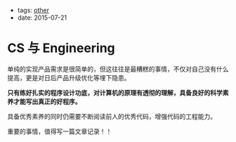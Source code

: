 - tags: [other](/tags.md#other)
- date: 2015-07-21

# CS 与 Engineering

单纯的实现产品需求是很简单的，但这往往是最糟糕的事情，不仅对自己没有什么提高，更是对日后产品升级优化等埋下隐患。

**只有练好扎实的程序设计功底，对计算机的原理有透彻的理解，具备良好的科学素养才能写出真正的好程序。**

具备优秀素养的同时仍需要不断阅读前人的优秀代码，增强代码的工程能力。

重要的事情，值得写一篇文章记录！！